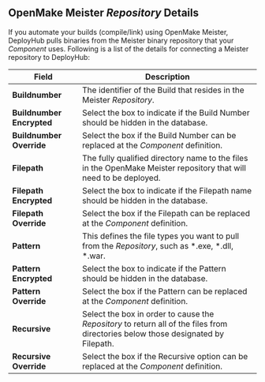 <!-- markdownlint-disable MD041 -->
## OpenMake Meister _Repository_ Details

If you automate your builds (compile/link) using OpenMake Meister, DeployHub pulls binaries from the Meister binary repository that your _Component_ uses. Following is a list of the details for connecting a Meister repository to DeployHub:

| Field                     | Description                                                                                                                       |
|---------------------------|-----------------------------------------------------------------------------------------------------------------------------------|
| **Buildnumber**           | The identifier of the Build that resides in the Meister _Repository_.                                                             |
| **Buildnumber Encrypted** | Select the box to indicate if the Build Number should be hidden in the database.                                                  |
| **Buildnumber Override**  | Select the box if the Build Number can be replaced at the _Component_ definition.                                                 |
| **Filepath**              | The fully qualified directory name to the files in the OpenMake Meister repository that will need to be deployed.                 |
| **Filepath Encrypted**    | Select the box to indicate if the Filepath name should be hidden in the database.                                                 |
| **Filepath Override**     | Select the box if the Filepath can be replaced at the _Component_ definition.                                                     |
| **Pattern**               | This defines the file types you want to pull from the _Repository_, such as \*.exe, \*.dll, \*.war.                               |
| **Pattern Encrypted**     | Select the box to indicate if the Pattern should be hidden in the database.                                                       |
| **Pattern Override**      | Select the box if the Pattern can be replaced at the _Component_ definition.                                                      |
| **Recursive**             | Select the box in order to cause the _Repository_ to return all of the files from directories below those designated by Filepath. |
| **Recursive Override**    | Select the box if the Recursive option can be replaced at the _Component_ definition.                                             |
